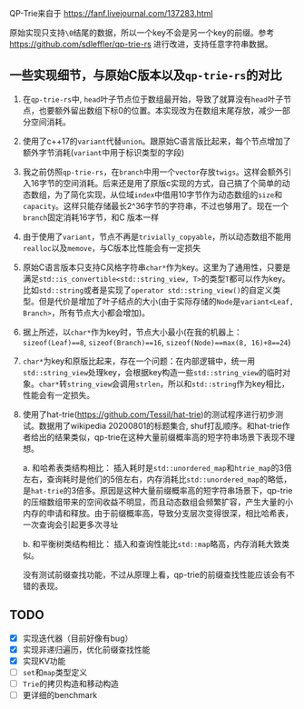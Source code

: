 
QP-Trie来自于 https://fanf.livejournal.com/137283.html 

原始实现只支持`\0`结尾的数据，所以一个key不会是另一个key的前缀。参考 https://github.com/sdleffler/qp-trie-rs 进行改进，支持任意字符串数据。

## 一些实现细节，与原始C版本以及`qp-trie-rs`的对比

1. 在`qp-trie-rs`中, `head`叶子节点位于数组最开始，导致了就算没有`head`叶子节点，也要额外留出数组下标0的位置。本实现改为在数组末尾存放，减少一部分空间消耗。
2. 使用了c++17的`variant`代替`union`。跟原始C语言版比起来，每个节点增加了额外字节消耗(`variant`中用于标识类型的字段)
3. 我之前仿照`qp-trie-rs`，在`branch`中用一个`vector`存放`twigs`。这样会额外引入16字节的空间消耗。后来还是用了原版c实现的方式，自己搞了个简单的动态数组，为了简化实现，从位域`index`中借用10字节作为动态数组的`size`和`capacity`。这样只能存储最长2^36字节的字符串，不过也够用了。现在一个`branch`固定消耗16字节，和C
版本一样
4. 由于使用了`variant`，节点不再是`trivially_copyable`，所以动态数组不能用`realloc`以及`memove`，与C版本比性能会有一定损失
5. 原始C语言版本只支持C风格字符串`char*`作为key。这里为了通用性，只要是满足`std::is_convertible<std::string_view, T>`的类型`T`都可以作为key。比如`std::string`或者是实现了`operator std::string_view()`的自定义类型。但是代价是增加了叶子结点的大小(由于实际存储的`Node`是`variant<Leaf, Branch>`，所有节点大小都会增加)。
6. 据上所述，以`char*`作为key时，节点大小最小(在我的机器上：`sizeof(Leaf)==8`, `sizeof(Branch)==16`, `sizeof(Node)==max(8, 16)+8==24`)
7. `char*`为key和原版比起来，存在一个问题：在内部逻辑中，统一用`std::string_view`处理key，会根据key构造一些`std::string_view`的临时对象。`char*`转`string_view`会调用`strlen`，所以和`std::string`作为key相比，性能会有一定损失。
8. 使用了hat-trie(https://github.com/Tessil/hat-trie)的测试程序进行初步测试。数据用了wikipedia 20200801的标题集合, shuf打乱顺序。和hat-trie作者给出的结果类似，qp-trie在这种大量前缀概率高的短字符串场景下表现不理想。

    a. 和哈希表类结构相比： 插入耗时是`std::unordered_map`和`htrie_map`的3倍左右，查询耗时是他们的5倍左右，内存消耗比`std::unordered_map`的略低，是`hat-trie`的3倍多。原因是这种大量前缀概率高的短字符串场景下，qp-trie的压缩数组带来的空间收益不明显，而且动态数组会频繁扩容，产生大量的小内存的申请和释放。由于前缀概率高，导致分支层次变得很深，相比哈希表，一次查询会引起更多次寻址

    b. 和平衡树类结构相比： 插入和查询性能比`std::map`略高，内存消耗大致类似。

    没有测试前缀查找功能，不过从原理上看，qp-trie的前缀查找性能应该会有不错的表现。

## TODO

- [x] 实现迭代器（目前好像有bug）
- [x] 实现非递归遍历，优化前缀查找性能
- [x] 实现KV功能
- [ ] `set`和`map`类型定义
- [ ] `Trie`的拷贝构造和移动构造
- [ ] 更详细的benchmark
